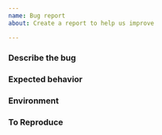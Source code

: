 ```yaml
---
name: Bug report
about: Create a report to help us improve

---
```


### Describe the bug

### Expected behavior

### Environment

### To Reproduce

